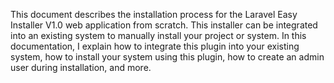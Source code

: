 This document describes the installation process for the Laravel Easy Installer V1.0 web application from scratch. This installer can be integrated into an existing system to manually install your project or system. 
In this documentation, I explain how to integrate this plugin into your existing system, how to install your system using this plugin, how to create an admin user during installation, and more. 
